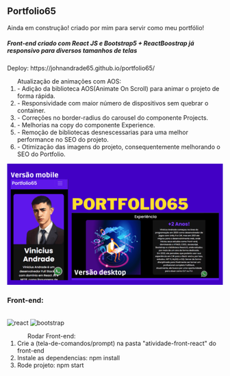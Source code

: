﻿## Portfolio65
<p>Ainda em construção! criado por mim para servir como meu portfólio!</p>
<h5>Front-end criado com React JS e Bootstrap5 + ReactBoostrap já responsivo para diversos tamanhos de telas</h5>
<p>Deploy: https://johnandrade65.github.io/portfolio65/</p>

<ol>Atualização de animações com AOS:
  <li>- Adição da biblioteca AOS(Animate On Scroll) para animar o projeto de forma rápida.</li>
  <li>- Responsividade com maior número de dispositivos sem quebrar o container.</li>
  <li>- Correções no border-radius do carousel do componente Projects.</li>
  <li>- Melhorias na copy do componente Experience.</li>
  <li>- Remoção de bibliotecas desnescessarias para uma melhor performance no SEO do projeto.</li>
  <li>- Otimização das imagens do projeto, consequentemente melhorando o SEO do Portfolio.</li>
</ol>
<img src="./src/images/readme.png" alt="Screen Capture">
<div>
  <h3>Front-end:</h3>
  <div style="display: inline_block"><br/>
    <img alt="react" src="https://img.shields.io/badge/React-20232A?style=for-the-badge&logo=react&logoColor=61DAFB"/>
    <img alt="bootstrap" src="https://img.shields.io/badge/Bootstrap-563D7C?style=for-the-badge&logo=bootstrap&logoColor=white"/>
  </div>
</div>
<ol>
<ol>Rodar Front-end:</ol>
  <li>Crie a (tela-de-comandos/prompt) na pasta "atividade-front-react" do front-end</li>
  <li>Instale as dependencias: npm install</li>
  <li>Rode projeto: npm start</li>
</ol>

